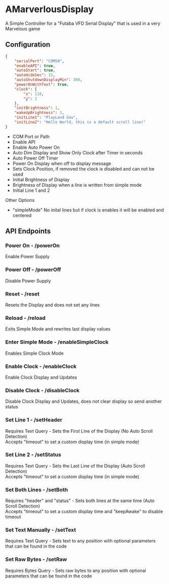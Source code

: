# AMarverlousDisplay
A Simple Controller for a "Futaba VFD Serial Display" that is used in a very Marvelous game

## Configuration
```json
{
    "serialPort": "COM50",
    "enableAPI": true,
    "autoStart": true,
    "autoHideSec": 15,
    "autoShutdownDisplayMin": 300, 
    "powerOnWithText": true,
    "clock": {
        "x": 110,
        "y": 2
    },
    "initBrightness": 1,
    "wakeUpBrightness": 3,
    "initLine1": "PlayLand Gau",
    "initLine2": "Hello World, this is a default scroll line!"
}
```
* COM Port or Path
* Enable API
* Enable Auto Power On
* Auto Dim Display and Show Only Clock after Timer in seconds
* Auto Power Off Timer
* Power On Display when off to display message
* Sets Clock Position, if removed the clock is disabled and can not be used
* Initial Brightness of Display
* Brightness of Display when a line is written from simple mode
* Initial Line 1 and 2

Other Options
* "simpleMode" No inital lines but if clock is enables it will be enabled and centered

## API Endpoints
### Power On - /powerOn
Enable Power Supply

### Power Off - /powerOff
Disable Power Supply

### Reset - /reset
Resets the Display and does not set any lines

### Reload - /reload
Exits Simple Mode and rewrites last display values

### Enter Simple Mode - /enableSimpleClock
Enables Simple Clock Mode

### Enable Clock - /enableClock
Enable Clock Display and Updates

### Disable Clock - /disableClock
Disable Clock Display and Updates, does not clear display so send another status

### Set Line 1 - /setHeader
Requires Text Query - Sets the First Line of the Display (No Auto Scroll Detection)<br/>
Accepts "timeout" to set a custom display time (in simple mode)

### Set Line 2 - /setStatus
Requires Text Query - Sets the Last Line of the Display (Auto Scroll Detection)<br/>
Accepts "timeout" to set a custom display time (in simple mode)

### Set Both Lines - /setBoth
Requires "header" and "status" - Sets both lines at the same time (Auto Scroll Detection)<br/>
Accepts "timeout" to set a custom display time and "keepAwake" to disable timeout

### Set Text Manually - /setText
Requires Text Query - Sets text to any position with optional parameters that can be found in the code

### Set Raw Bytes - /setRaw
Requires Bytes Query - Sets raw bytes to any position with optional parameters that can be found in the code

